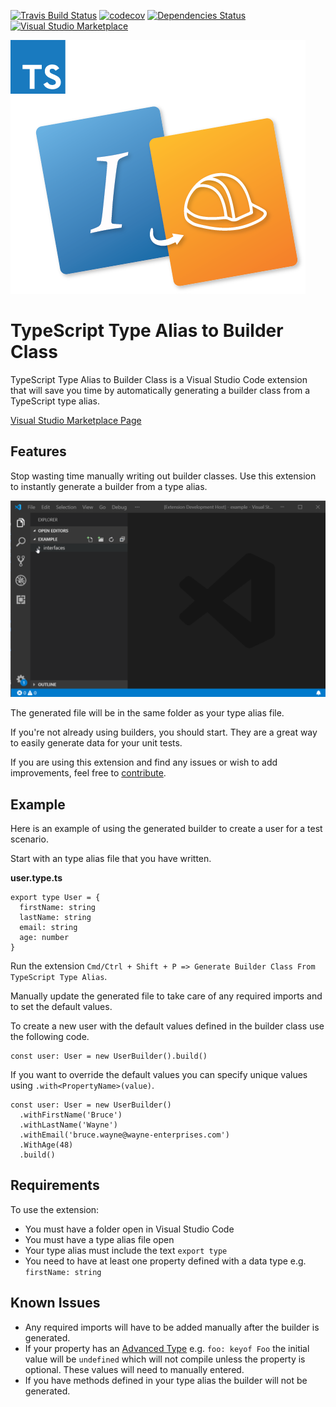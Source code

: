 [![Travis Build Status][travis-img]][travis] [![codecov][codecov-img]][codecov] [![Dependencies Status][david-dm-img]][david-dm] [![Visual Studio Marketplace][vsmarket-img]][vsmarket]

[travis]: https://travis-ci.com/devshop/typescript-type-alias-to-builder-class
[travis-img]: https://travis-ci.com/devshop/typescript-type-alias-to-builder-class.svg?branch=master
[codecov-img]: https://codecov.io/gh/devshop/typescript-type-alias-to-builder-class/branch/master/graph/badge.svg
[codecov]: https://codecov.io/gh/devshop/typescript-type-alias-to-builder-class
[vsmarket]: https://marketplace.visualstudio.com/items?itemName=frasercrosbie.typescript-type-alias-to-builder-class
[vsmarket-img]: https://vsmarketplacebadge.apphb.com/version/frasercrosbie.typescript-type-alias-to-builder-class.svg
[david-dm]: https://david-dm.org/devshop/typescript-type-alias-to-builder-class?type=dev
[david-dm-img]: https://david-dm.org/devshop/typescript-type-alias-to-builder-class/dev-status.svg

![Banner](images/logo.png)

# TypeScript Type Alias to Builder Class

TypeScript Type Alias to Builder Class is a Visual Studio Code extension that will save you time by automatically generating a builder class from a TypeScript type alias.

[Visual Studio Marketplace Page](https://marketplace.visualstudio.com/items?itemName=FraserCrosbie.typescript-type-alias-to-builder-class)

## Features

Stop wasting time manually writing out builder classes. Use this extension to instantly generate a builder from a type alias.

![Example](images/example.gif)

The generated file will be in the same folder as your type alias file.

If you're not already using builders, you should start. They are a great way to easily generate data for your unit tests.

If you are using this extension and find any issues or wish to add improvements, feel free to [contribute](https://github.com/devshop/typescript-type-alias-to-builder-class).

## Example

Here is an example of using the generated builder to create a user for a test scenario.

Start with an type alias file that you have written.

**user.type.ts**

```
export type User = {
  firstName: string
  lastName: string
  email: string
  age: number
}
```

Run the extension `Cmd/Ctrl + Shift + P => Generate Builder Class From TypeScript Type Alias`.

Manually update the generated file to take care of any required imports and to set the default values.

To create a new user with the default values defined in the builder class use the following code.

```
const user: User = new UserBuilder().build()
```

If you want to override the default values you can specify unique values using `.with<PropertyName>(value)`.

```
const user: User = new UserBuilder()
  .withFirstName('Bruce')
  .withLastName('Wayne')
  .withEmail('bruce.wayne@wayne-enterprises.com')
  .WithAge(48)
  .build()
```

## Requirements

To use the extension:

- You must have a folder open in Visual Studio Code
- You must have a type alias file open
- Your type alias must include the text `export type`
- You need to have at least one property defined with a data type e.g. `firstName: string`

## Known Issues

- Any required imports will have to be added manually after the builder is generated.
- If your property has an [Advanced Type](https://www.typescriptlang.org/docs/handbook/advanced-types.html) e.g. `foo: keyof Foo` the initial value will be `undefined` which will not compile unless the property is optional. These values will need to manually entered.
- If you have methods defined in your type alias the builder will not be generated.
